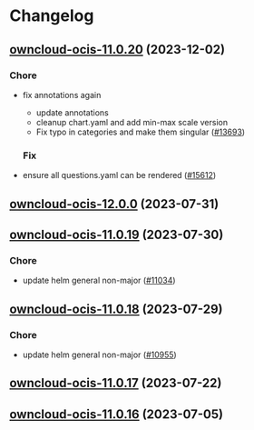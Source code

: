 # Changelog



## [owncloud-ocis-11.0.20](https://github.com/truecharts/charts/compare/owncloud-ocis-12.0.0...owncloud-ocis-11.0.20) (2023-12-02)

### Chore

- fix annotations again
  - update annotations
  - cleanup chart.yaml and add min-max scale version
  - Fix typo in categories and make them singular ([#13693](https://github.com/truecharts/charts/issues/13693))
  
  ### Fix

- ensure all questions.yaml can be rendered ([#15612](https://github.com/truecharts/charts/issues/15612))
  
  











## [owncloud-ocis-12.0.0](https://github.com/truecharts/charts/compare/owncloud-ocis-11.0.19...owncloud-ocis-12.0.0) (2023-07-31)




## [owncloud-ocis-11.0.19](https://github.com/truecharts/charts/compare/owncloud-ocis-11.0.18...owncloud-ocis-11.0.19) (2023-07-30)

### Chore

- update helm general non-major ([#11034](https://github.com/truecharts/charts/issues/11034))
  
  


## [owncloud-ocis-11.0.18](https://github.com/truecharts/charts/compare/owncloud-ocis-11.0.17...owncloud-ocis-11.0.18) (2023-07-29)

### Chore

- update helm general non-major ([#10955](https://github.com/truecharts/charts/issues/10955))
  
  


## [owncloud-ocis-11.0.17](https://github.com/truecharts/charts/compare/owncloud-ocis-11.0.16...owncloud-ocis-11.0.17) (2023-07-22)




## [owncloud-ocis-11.0.16](https://github.com/truecharts/charts/compare/owncloud-ocis-11.0.15...owncloud-ocis-11.0.16) (2023-07-05)

